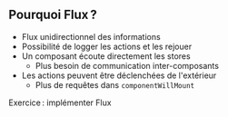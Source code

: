 ## Pourquoi Flux ?

* Flux unidirectionnel des informations
* Possibilité de logger les actions et les rejouer
* Un composant écoute directement les stores
  * Plus besoin de communication inter-composants
* Les actions peuvent être déclenchées de l'extérieur
  * Plus de requêtes dans ``componentWillMount``

Exercice : implémenter Flux

